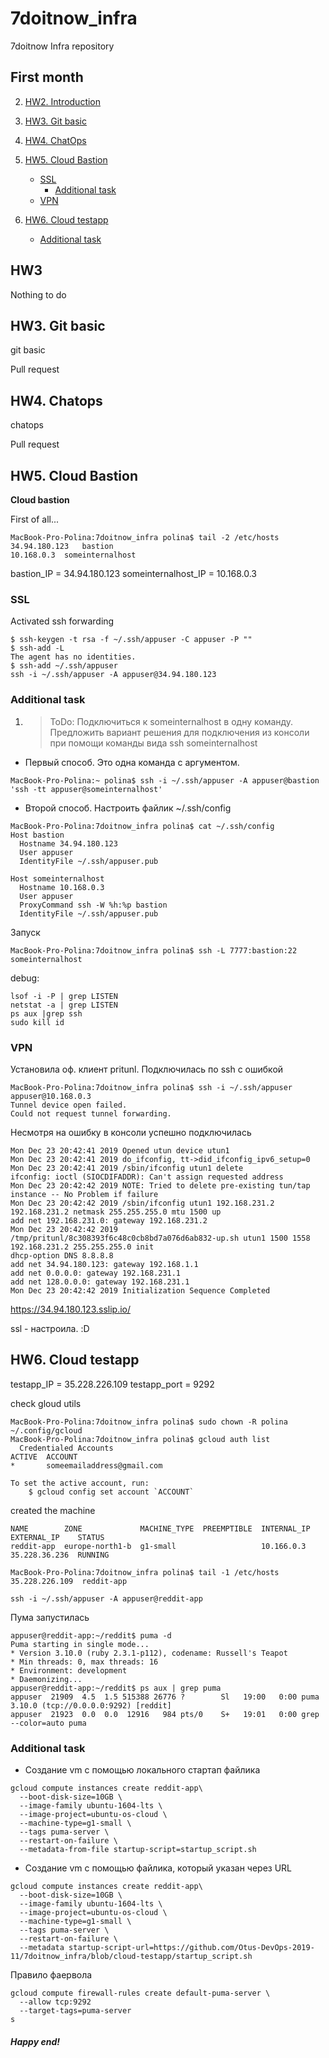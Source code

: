 # 7doitnow_infra
7doitnow Infra repository

## First month

2. [HW2. Introduction](#201911_hw2)

3. [HW3. Git basic](#201911_hw3)

4. [HW4. ChatOps](#201911_hw4)

5. [HW5. Cloud Bastion](#201911_hw5)
   + [SSL](#201911_hw5_ssl)
     + [Additional task](#201911_hw5_ssl_a)
   + [VPN](#201911_hw5_vpn)

6. [HW6. Cloud testapp](#201911_hw6)
   + [Additional task](#201911_hw6_a)

## <a name="201911_hw3">HW3</a>
Nothing to do

## <a name="201911_hw3">HW3. Git basic</a>
git basic

Pull request

## <a name="201911_hw4">HW4. Chatops</a>
chatops

Pull request

## <a name="201911_hw5">HW5. Cloud Bastion </a>
**Cloud bastion**

First of all...

```
MacBook-Pro-Polina:7doitnow_infra polina$ tail -2 /etc/hosts
34.94.180.123	bastion
10.168.0.3	someinternalhost
```

bastion_IP = 34.94.180.123
someinternalhost_IP = 10.168.0.3

### <a name="201911_hw5_ssl">SSL </a>

Activated ssh forwarding
```
$ ssh-keygen -t rsa -f ~/.ssh/appuser -C appuser -P ""
$ ssh-add -L
The agent has no identities.
$ ssh-add ~/.ssh/appuser
ssh -i ~/.ssh/appuser -A appuser@34.94.180.123
```

### <a name="201911_hw5_ssl_a">Additional task</a>


1. >ToDo: Подключиться к someinternalhost в одну команду. Предложить вариант решения для подключения из консоли при помощи команды вида ssh someinternalhost


* Первый способ. Это одна команда с аргументом.
```
MacBook-Pro-Polina:~ polina$ ssh -i ~/.ssh/appuser -A appuser@bastion 'ssh -tt appuser@someinternalhost'
```

* Второй способ. Настроить файлик ~/.ssh/config

```
MacBook-Pro-Polina:7doitnow_infra polina$ cat ~/.ssh/config
Host bastion
  Hostname 34.94.180.123
  User appuser
  IdentityFile ~/.ssh/appuser.pub

Host someinternalhost
  Hostname 10.168.0.3
  User appuser
  ProxyCommand ssh -W %h:%p bastion
  IdentityFile ~/.ssh/appuser.pub
```
Запуск

```
MacBook-Pro-Polina:7doitnow_infra polina$ ssh -L 7777:bastion:22 someinternalhost
```

debug:
```
lsof -i -P | grep LISTEN
netstat -a | grep LISTEN
ps aux |grep ssh
sudo kill id
```


### <a name="201911_hw5_vpn">VPN </a>

Установила оф. клиент pritunl.
Подключилась по ssh c ошибкой
```
MacBook-Pro-Polina:7doitnow_infra polina$ ssh -i ~/.ssh/appuser appuser@10.168.0.3
Tunnel device open failed.
Could not request tunnel forwarding.
```

Несмотря на ошибку в консоли успешно подключилась
```buildoutcfg
Mon Dec 23 20:42:41 2019 Opened utun device utun1
Mon Dec 23 20:42:41 2019 do_ifconfig, tt->did_ifconfig_ipv6_setup=0
Mon Dec 23 20:42:41 2019 /sbin/ifconfig utun1 delete
ifconfig: ioctl (SIOCDIFADDR): Can't assign requested address
Mon Dec 23 20:42:42 2019 NOTE: Tried to delete pre-existing tun/tap instance -- No Problem if failure
Mon Dec 23 20:42:42 2019 /sbin/ifconfig utun1 192.168.231.2 192.168.231.2 netmask 255.255.255.0 mtu 1500 up
add net 192.168.231.0: gateway 192.168.231.2
Mon Dec 23 20:42:42 2019 /tmp/pritunl/8c308393f6c48c0cb8bd7a076d6ab832-up.sh utun1 1500 1558 192.168.231.2 255.255.255.0 init
dhcp-option DNS 8.8.8.8
add net 34.94.180.123: gateway 192.168.1.1
add net 0.0.0.0: gateway 192.168.231.1
add net 128.0.0.0: gateway 192.168.231.1
Mon Dec 23 20:42:42 2019 Initialization Sequence Completed
```

https://34.94.180.123.sslip.io/

ssl - настроила. :D

## <a name="201911_hw6">HW6. Cloud testapp </a>

testapp_IP = 35.228.226.109
testapp_port = 9292

check gloud utils
```
MacBook-Pro-Polina:7doitnow_infra polina$ sudo chown -R polina ~/.config/gcloud
MacBook-Pro-Polina:7doitnow_infra polina$ gcloud auth list
  Credentialed Accounts
ACTIVE  ACCOUNT
*       someemailaddress@gmail.com

To set the active account, run:
    $ gcloud config set account `ACCOUNT`

```

created the machine

```
NAME        ZONE             MACHINE_TYPE  PREEMPTIBLE  INTERNAL_IP  EXTERNAL_IP    STATUS
reddit-app  europe-north1-b  g1-small                   10.166.0.3   35.228.36.236  RUNNING

```

```
MacBook-Pro-Polina:7doitnow_infra polina$ tail -1 /etc/hosts
35.228.226.109	reddit-app

ssh -i ~/.ssh/appuser -A appuser@reddit-app
```

Пума запустилась
```
appuser@reddit-app:~/reddit$ puma -d
Puma starting in single mode...
* Version 3.10.0 (ruby 2.3.1-p112), codename: Russell's Teapot
* Min threads: 0, max threads: 16
* Environment: development
* Daemonizing...
appuser@reddit-app:~/reddit$ ps aux | grep puma
appuser  21909  4.5  1.5 515388 26776 ?        Sl   19:00   0:00 puma 3.10.0 (tcp://0.0.0.0:9292) [reddit]
appuser  21923  0.0  0.0  12916   984 pts/0    S+   19:01   0:00 grep --color=auto puma
```

### <a name="201911_hw6_a">Additional task</a>


+ Создание vm c помощью локального стартап файлика
```
gcloud compute instances create reddit-app\
  --boot-disk-size=10GB \
  --image-family ubuntu-1604-lts \
  --image-project=ubuntu-os-cloud \
  --machine-type=g1-small \
  --tags puma-server \
  --restart-on-failure \
  --metadata-from-file startup-script=startup_script.sh

```
+ Создание vm c помощью файлика, который указан через URL

```
gcloud compute instances create reddit-app\
  --boot-disk-size=10GB \
  --image-family ubuntu-1604-lts \
  --image-project=ubuntu-os-cloud \
  --machine-type=g1-small \
  --tags puma-server \
  --restart-on-failure \
  --metadata startup-script-url=https://github.com/Otus-DevOps-2019-11/7doitnow_infra/blob/cloud-testapp/startup_script.sh
```

Правило фаервола

```
gcloud compute firewall-rules create default-puma-server \
  --allow tcp:9292
  --target-tags=puma-server
s
```


##### Happy end!
